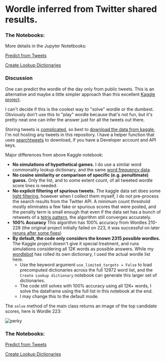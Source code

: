# Wordle inferred from Twitter shared results.

### The Notebooks: 

More details in the Jupyter Notetbooks:

[Predict from Tweets](Predict%20with%20Tweets.ipynb)

[Create Lookup Dictionaries](Create%20Lookup%20dictionary.ipynb)

### Discussion

One can predict the wordle of the day only from public tweets. This is an alternative and maybe a little simpler approach than this excellent [Kaggle project](https://www.kaggle.com/benhamner/wordle-1-6).

I can't decide if this is the coolest way to "solve" wordle or the dumbest. Obviously don't use this to "play" wordle because that's not fun, but it's pretty neat one can infer the answer just for all the tweets out there.

Storing tweets is [complicated](https://developer.twitter.com/en/developer-terms/agreement-and-policy), so best to [download the data from kaggle](https://www.kaggle.com/benhamner/wordle-tweets), I'm not hosting any tweets in this repository. I have a helper function that uses [searchtweets](https://pypi.org/project/searchtweets-v2/) to download, if you have a Developer account and API keys.

Major differences from above Kaggle notebook:

* **No simulations of hypothetical games.** I do use a similar word commonality lookup dictionary, and the same [word frequency data](https://www.kaggle.com/rtatman/english-word-frequency).
* **No cosine similarity or comparison of specific (e.g. penultimate) guess.** Only the list, and to some extent count, of all tweeted wordle score lines is needed.
* **No explicit filtering of spurious tweets.** The kaggle data set does some [light filtering](https://www.kaggle.com/benhamner/pull-wordle-tweets), however when I collect them myself, I do not pre-process the search results from the Twitter API. A minimum count threshold mostly eliminates a few fake or spurious scores that were posted, and the penalty term is small enough that even if the data set has a bunch of retweets of a [tetris pattern](https://twitter.com/TomWritesBlog/status/1489676441562361858), the algorithm still converges accurately.
* **100% Accuracy** This algorithm has 100% accuracy from Wordles 210-228 (the original project initially failed on 223, it was successful on later [reruns after some fixes](https://twitter.com/benhamner/status/1489364155370926080))
* **By default, the code only considers the known 2315 possible wordles.** The Kaggle project doesn't give it special treatment, and runs simulations considering all 12K words as possible answers. While my [wordlebot](https://github.com/astrowonk/wordle) has rolled its own dictionary, I used the actual wordle list here. 
  * Use the keyword argument `use_limited_targets = False` to load precomputed dictionaries across the full 12972 word list, and the `Create Lookup dictionary` notebook can generate this larger set of dictionaries.
  * The code still solves with 100% accuracy using all 12K+ words, I solve the dataframe using the full list in this notebook at the end.
  * I may change this to the default mode.

The `solve` method of the main class returns an image of the top candidate scores, here is Wordle 223:

![perky](https://user-images.githubusercontent.com/13702392/152341488-e80362a7-6d34-469f-97e1-094de1a14a25.png)

### The Notebooks: 

[Predict from Tweets](Predict%20with%20Tweets.ipynb)

[Create Lookup Dictionaries](Create%20Lookup%20dictionary.ipynb)
